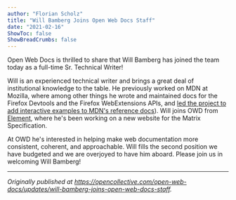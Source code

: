 ```yaml
---
author: "Florian Scholz"
title: "Will Bamberg Joins Open Web Docs Staff"
date: "2021-02-16"
ShowToc: false
ShowBreadCrumbs: false
---
```


Open Web Docs is thrilled to share that Will Bamberg has joined the team today as a full-time Sr. Technical Writer!

Will is an experienced technical writer and brings a great deal of institutional knowledge to the table. He previously worked on MDN at Mozilla, where among other things he wrote and maintained docs for the Firefox Devtools and the Firefox WebExtensions APIs, and [led the project to add interactive examples to MDN's reference docs](https://hacks.mozilla.org/2018/03/bringing-interactive-examples-to-mdn/)). Will joins OWD from [Element](https://element.io/), where he's been working on a new website for the Matrix Specification.

At OWD he's interested in helping make web documentation more consistent, coherent, and approachable. Will fills the second position we have budgeted and we are overjoyed to have him aboard. Please join us in welcoming Will Bamberg!

---

_Originally published at https://opencollective.com/open-web-docs/updates/will-bamberg-joins-open-web-docs-staff._